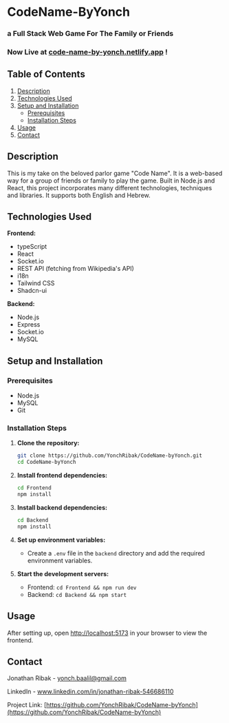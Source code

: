 # CodeName-ByYonch

### a Full Stack Web Game For The Family or Friends

### Now Live at [code-name-by-yonch.netlify.app](https://code-name-by-yonch.netlify.app/) !

## Table of Contents

1. [Description](#description)
2. [Technologies Used](#technologies-used)
3. [Setup and Installation](#setup-and-installation)
   - [Prerequisites](#prerequisites)
   - [Installation Steps](#installation-steps)
4. [Usage](#usage)
5. [Contact](#contact)

## Description

This is my take on the beloved parlor game "Code Name".
It is a web-based way for a group of friends or family to play the game.
Built in Node.js and React, this project incorporates many different technologies, techniques and libraries.
It supports both English and Hebrew.

## Technologies Used

**Frontend:**

- typeScript
- React
- Socket.io
- REST API (fetching from Wikipedia's API)
- i18n
- Tailwind CSS
- Shadcn-ui

**Backend:**

- Node.js
- Express
- Socket.io
- MySQL

## Setup and Installation

### Prerequisites

- Node.js
- MySQL
- Git

### Installation Steps

1. **Clone the repository:**

   ```sh
   git clone https://github.com/YonchRibak/CodeName-byYonch.git
   cd CodeName-byYonch
   ```

2. **Install frontend dependencies:**

   ```sh
   cd Frontend
   npm install
   ```

3. **Install backend dependencies:**

   ```sh
   cd Backend
   npm install
   ```

4. **Set up environment variables:**

   - Create a `.env` file in the `backend` directory and add the required environment variables.

5. **Start the development servers:**
   - Frontend: `cd Frontend && npm run dev`
   - Backend: `cd Backend && npm start`

## Usage

After setting up, open [http://localhost:5173](http://localhost:5173) in your browser to view the frontend.

## Contact

Jonathan Ribak - [yonch.baalil@gmail.com](mailto:yonch.baalil@gmail.com)

LinkedIn - www.linkedin.com/in/jonathan-ribak-546686110

Project Link: [https://github.com/YonchRibak/CodeName-byYonch](https://github.com/YonchRibak/CodeName-byYonch)
